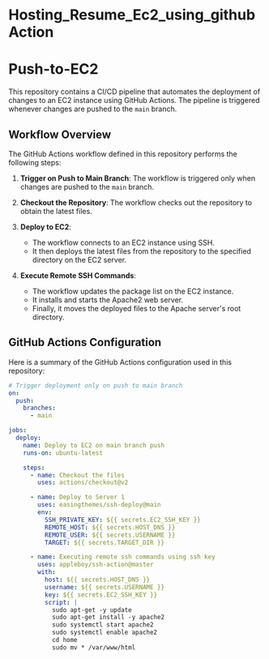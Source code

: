 # Hosting_Resume_Ec2_using_githubAction
# Push-to-EC2

This repository contains a CI/CD pipeline that automates the deployment of changes to an EC2 instance using GitHub Actions. The pipeline is triggered whenever changes are pushed to the `main` branch.

## Workflow Overview

The GitHub Actions workflow defined in this repository performs the following steps:

1. **Trigger on Push to Main Branch**: The workflow is triggered only when changes are pushed to the `main` branch.

2. **Checkout the Repository**: The workflow checks out the repository to obtain the latest files.

3. **Deploy to EC2**: 
   - The workflow connects to an EC2 instance using SSH.
   - It then deploys the latest files from the repository to the specified directory on the EC2 server.

4. **Execute Remote SSH Commands**:
   - The workflow updates the package list on the EC2 instance.
   - It installs and starts the Apache2 web server.
   - Finally, it moves the deployed files to the Apache server's root directory.

## GitHub Actions Configuration

Here is a summary of the GitHub Actions configuration used in this repository:

```yaml
# Trigger deployment only on push to main branch
on:
  push:
    branches:
      - main

jobs:
  deploy:
    name: Deploy to EC2 on main branch push
    runs-on: ubuntu-latest

    steps:
      - name: Checkout the files
        uses: actions/checkout@v2

      - name: Deploy to Server 1
        uses: easingthemes/ssh-deploy@main
        env:
          SSH_PRIVATE_KEY: ${{ secrets.EC2_SSH_KEY }}
          REMOTE_HOST: ${{ secrets.HOST_DNS }}
          REMOTE_USER: ${{ secrets.USERNAME }}
          TARGET: ${{ secrets.TARGET_DIR }}

      - name: Executing remote ssh commands using ssh key
        uses: appleboy/ssh-action@master
        with:
          host: ${{ secrets.HOST_DNS }}
          username: ${{ secrets.USERNAME }}
          key: ${{ secrets.EC2_SSH_KEY }}
          script: |
            sudo apt-get -y update
            sudo apt-get install -y apache2
            sudo systemctl start apache2
            sudo systemctl enable apache2
            cd home
            sudo mv * /var/www/html
